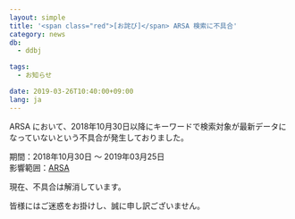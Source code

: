 ```yaml
---
layout: simple
title: '<span class="red">[お詫び]</span> ARSA 検索に不具合'
category: news
db:
  - ddbj

tags:
  - お知らせ

date: 2019-03-26T10:40:00+09:00
lang: ja
---
```


<p>ARSA において、2018年10月30日以降にキーワードで検索対象が最新データになっていないという不具合が発生しておりました。</p>

<p>期間：2018年10月30日 ～ 2019年03月25日<br>影響範囲：<a href="http://ddbj.nig.ac.jp/arsa/?lang=ja">ARSA</a></p>

<p>現在、不具合は解消しています。</p>

<p>皆様にはご迷惑をお掛けし、誠に申し訳ございません。</p>
